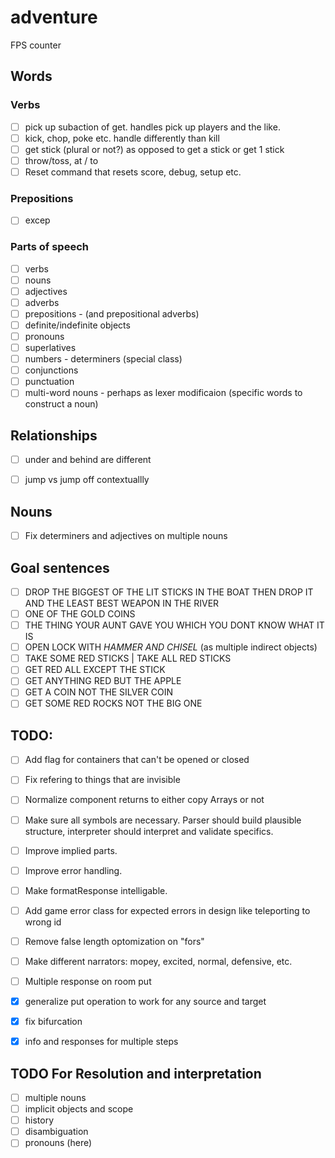 # adventure
FPS counter

## Words

### Verbs
- [ ] pick up subaction of get. handles pick up players and the like.
- [ ] kick, chop, poke etc. handle differently than kill
- [ ] get stick (plural or not?) as opposed to get a stick or get 1 stick
- [ ] throw/toss, at / to
- [ ] Reset command that resets score, debug, setup etc.

### Prepositions
- [ ] excep

### Parts of speech
- [ ] verbs
- [ ] nouns
- [ ] adjectives
- [ ] adverbs
- [ ] prepositions - (and prepositional adverbs)
- [ ] definite/indefinite objects
- [ ] pronouns
- [ ] superlatives
- [ ] numbers - determiners (special class)
- [ ] conjunctions
- [ ] punctuation
- [ ] multi-word nouns - perhaps as lexer modificaion (specific words to construct a noun)

## Relationships
- [ ] under and behind are different
- [ ] jump vs jump off contextuallly


## Nouns 
- [ ] Fix determiners and adjectives on multiple nouns


## Goal sentences 
- [ ] DROP THE BIGGEST OF THE LIT STICKS IN THE BOAT THEN DROP IT AND THE LEAST BEST WEAPON IN THE RIVER
- [ ] ONE OF THE GOLD COINS
- [ ] THE THING YOUR AUNT GAVE YOU WHICH YOU DONT KNOW WHAT IT IS
- [ ] OPEN LOCK WITH *HAMMER AND CHISEL* (as multiple indirect objects)
- [ ] TAKE SOME RED STICKS | TAKE ALL RED STICKS
- [ ] GET RED ALL EXCEPT THE STICK
- [ ] GET ANYTHING RED BUT THE APPLE
- [ ] GET A COIN NOT THE SILVER COIN
- [ ] GET SOME RED ROCKS NOT THE BIG ONE

## TODO:

- [ ] Add flag for containers that can't be opened or closed
- [ ] Fix refering to things that are invisible
- [ ] Normalize component returns to either copy Arrays or not

- [ ] Make sure all symbols are necessary. Parser should build plausible structure, interpreter should interpret and validate specifics.
- [ ] Improve implied parts.
- [ ] Improve error handling.
- [ ] Make formatResponse intelligable.
- [ ] Add game error class for expected errors in design like teleporting to wrong id
- [ ] Remove false length optomization on "fors" 

- [ ] Make different narrators: mopey, excited, normal, defensive, etc.
- [ ] Multiple response on room put

- [x] generalize put operation to work for any source and target
- [x] fix bifurcation
- [x] info and responses for multiple steps

## TODO For Resolution and interpretation
- [ ] multiple nouns
- [ ] implicit objects and scope
- [ ] history
- [ ] disambiguation
- [ ] pronouns (here)